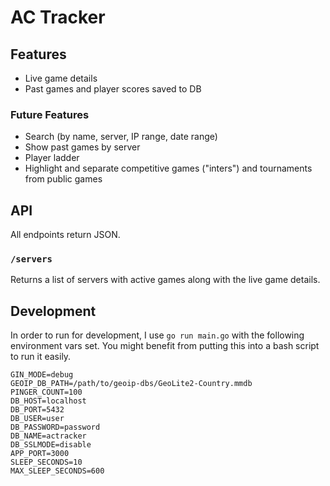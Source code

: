 # AC Tracker

## Features
- Live game details
- Past games and player scores saved to DB

### Future Features
- Search (by name, server, IP range, date range)
- Show past games by server
- Player ladder
- Highlight and separate competitive games ("inters") and tournaments from public games

## API

All endpoints return JSON.

### `/servers`

Returns a list of servers with active games along with the live game details.

## Development

In order to run for development, I use `go run main.go` with the following environment vars set. You might benefit from putting this into a bash script to run it easily.

```
GIN_MODE=debug
GEOIP_DB_PATH=/path/to/geoip-dbs/GeoLite2-Country.mmdb
PINGER_COUNT=100
DB_HOST=localhost
DB_PORT=5432
DB_USER=user
DB_PASSWORD=password
DB_NAME=actracker
DB_SSLMODE=disable
APP_PORT=3000
SLEEP_SECONDS=10
MAX_SLEEP_SECONDS=600
```
